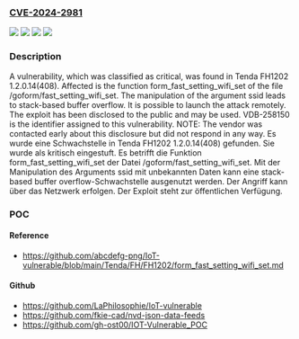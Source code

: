 ### [CVE-2024-2981](https://cve.mitre.org/cgi-bin/cvename.cgi?name=CVE-2024-2981)
![](https://img.shields.io/static/v1?label=Product&message=FH1202&color=blue)
![](https://img.shields.io/static/v1?label=Version&message=1.2.0.14%5C(408%5C)%20&color=brightgreen)
![](https://img.shields.io/static/v1?label=Version&message=1.2.0.14(408)%20&color=brightgreen)
![](https://img.shields.io/static/v1?label=Vulnerability&message=CWE-121%20Stack-based%20Buffer%20Overflow&color=brightgreen)

### Description

A vulnerability, which was classified as critical, was found in Tenda FH1202 1.2.0.14(408). Affected is the function form_fast_setting_wifi_set of the file /goform/fast_setting_wifi_set. The manipulation of the argument ssid leads to stack-based buffer overflow. It is possible to launch the attack remotely. The exploit has been disclosed to the public and may be used. VDB-258150 is the identifier assigned to this vulnerability. NOTE: The vendor was contacted early about this disclosure but did not respond in any way.
Es wurde eine Schwachstelle in Tenda FH1202 1.2.0.14(408) gefunden. Sie wurde als kritisch eingestuft. Es betrifft die Funktion form_fast_setting_wifi_set der Datei /goform/fast_setting_wifi_set. Mit der Manipulation des Arguments ssid mit unbekannten Daten kann eine stack-based buffer overflow-Schwachstelle ausgenutzt werden. Der Angriff kann über das Netzwerk erfolgen. Der Exploit steht zur öffentlichen Verfügung.

### POC

#### Reference
- https://github.com/abcdefg-png/IoT-vulnerable/blob/main/Tenda/FH/FH1202/form_fast_setting_wifi_set.md

#### Github
- https://github.com/LaPhilosophie/IoT-vulnerable
- https://github.com/fkie-cad/nvd-json-data-feeds
- https://github.com/gh-ost00/IOT-Vulnerable_POC

